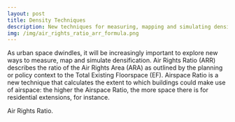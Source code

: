 ```yaml
---
layout: post
title: Density Techniques
description: New techniques for measuring, mapping and simulating density
img: /img/air_rights_ratio_arr_formula.png 
---
```


As urban space dwindles, it will be increasingly important to explore new ways to measure, map and simulate densification. Air Rights Ratio (ARR) describes the ratio of the Air Rights Area (ARA) as outlined by the planning or policy context to the Total Existing Floorspace (EF). Airspace Ratio is a new technique that calculates the extent to which buildings could make use of airspace: the higher the Airspace Ratio, the more space there is for residential extensions, for instance. 

<div class="col">
	<img class="col" src="{{ site.baseurl }}/img/air_rights_ratio_arr_formula.png" alt="" title=""/>
</div>

<div class="col three caption">
	Air Rights Ratio.
</div>
